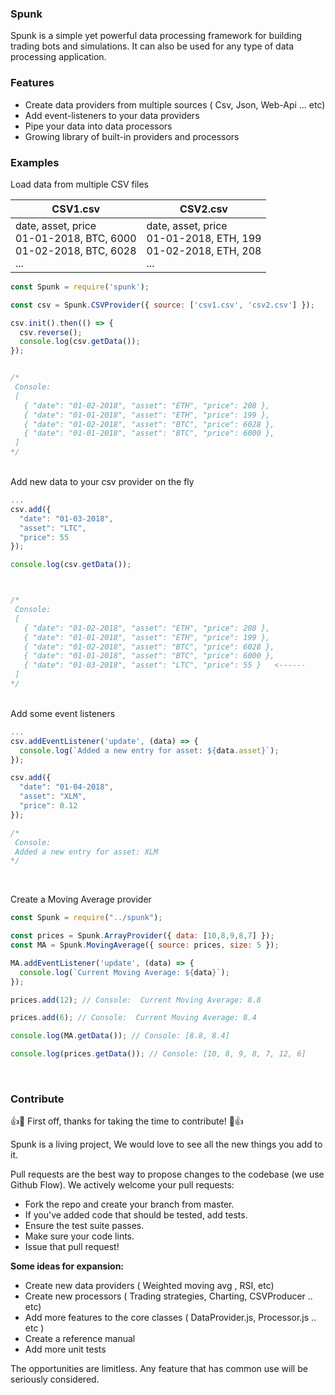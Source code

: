 ### Spunk
Spunk is a simple yet powerful data processing framework for building trading bots and simulations. It can also be used for any type of data processing application.



### Features

- Create data providers from multiple sources ( Csv, Json,  Web-Api ... etc) 
- Add event-listeners to your data providers
- Pipe your data into data processors
- Growing library of built-in providers and processors


### Examples

Load data from multiple CSV files

| CSV1.csv  | CSV2.csv  |
| ------------ | ------------ |
|date, asset, price  <br> 01-01-2018, BTC, 6000 <br> 01-02-2018, BTC, 6028 <br> ...  |  date, asset, price  <br> 01-01-2018, ETH, 199 <br> 01-02-2018, ETH,  208 <br> ...  |

```javascript
const Spunk = require('spunk');

const csv = Spunk.CSVProvider({ source: ['csv1.csv', 'csv2.csv'] });

csv.init().then(() => {
  csv.reverse();
  console.log(csv.getData());
});


/*
 Console:
 [
   { "date": "01-02-2018", "asset": "ETH", "price": 208 },
   { "date": "01-01-2018", "asset": "ETH", "price": 199 },
   { "date": "01-02-2018", "asset": "BTC", "price": 6028 },
   { "date": "01-01-2018", "asset": "BTC", "price": 6000 },
 ]
*/
```

<br>
Add new data to your csv provider on the fly
<br>

```javascript
...
csv.add({
  "date": "01-03-2018",
  "asset": "LTC",
  "price": 55
});

console.log(csv.getData());



/*
 Console:
 [
   { "date": "01-02-2018", "asset": "ETH", "price": 208 },
   { "date": "01-01-2018", "asset": "ETH", "price": 199 },
   { "date": "01-02-2018", "asset": "BTC", "price": 6028 },
   { "date": "01-01-2018", "asset": "BTC", "price": 6000 },
   { "date": "01-03-2018", "asset": "LTC", "price": 55 }   <------
 ]
*/

```


<br>
Add some event listeners
<br>

```javascript
...
csv.addEventListener('update', (data) => {
  console.log(`Added a new entry for asset: ${data.asset}`);
});

csv.add({
  "date": "01-04-2018",
  "asset": "XLM",
  "price": 0.12
});

/*
 Console:
 Added a new entry for asset: XLM
*/
```

<br>

Create a Moving Average provider
<br>

```javascript
const Spunk = require("../spunk");

const prices = Spunk.ArrayProvider({ data: [10,8,9,8,7] });
const MA = Spunk.MovingAverage({ source: prices, size: 5 });

MA.addEventListener('update', (data) => {
  console.log(`Current Moving Average: ${data}`);
});

prices.add(12); // Console:  Current Moving Average: 8.8

prices.add(6); // Console:  Current Moving Average: 8.4

console.log(MA.getData()); // Console: [8.8, 8.4]

console.log(prices.getData()); // Console: [10, 8, 9, 8, 7, 12, 6]
```
<br>

### Contribute

👍🎉 First off, thanks for taking the time to contribute! 🎉👍

Spunk is a living project, We would love to see all the new things you add to it.

Pull requests are the best way to propose changes to the codebase (we use Github Flow). We actively welcome your pull requests:

- Fork the repo and create your branch from master.
- If you've added code that should be tested, add tests.
- Ensure the test suite passes.
- Make sure your code lints.
- Issue that pull request!

**Some ideas for expansion:**
- Create new data providers ( Weighted moving avg , RSI, etc)
- Create new processors ( Trading strategies, Charting, CSVProducer .. etc)
- Add more features to the core classes ( DataProvider.js, Processor.js .. etc )
- Create a reference manual
- Add more unit tests

The opportunities are limitless. Any feature that has common use will be seriously considered.
